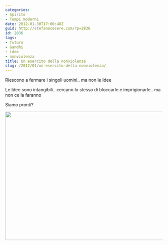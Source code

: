 ```yaml
---
categories:
- Spirito
- Tempi moderni
date: 2012-01-30T17:00:48Z
guid: http://stefanocecere.com/?p=2836
id: 2836
tags:
- futuro
- Gandhi
- idee
- nonviolenza
title: Un esercito della nonviolenza
slug: /2012/01/un-esercito-della-nonviolenza/
---
```


Riescono a fermare i singoli uomini.. ma non le Idee

Le Idee sono intangibili.. cercano lo stesso di bloccarle e imprigionarle.. ma non ce la faranno

Siamo pronti?

<img src="http://stefanocecere.com/wp-content/uploads/sites/3/2012/01/esercito-della-nonviolenza.jpg" alt="" title="esercito-della-nonviolenza" width="620" height="410" class="aligncenter size-full wp-image-2837" srcset="http://stefanocecere.com/wp-content/uploads/sites/3/2012/01/esercito-della-nonviolenza.jpg 620w, http://stefanocecere.com/wp-content/uploads/sites/3/2012/01/esercito-della-nonviolenza-300x198.jpg 300w" sizes="(max-width: 620px) 100vw, 620px" />